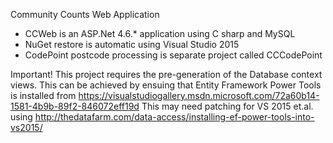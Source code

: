 Community Counts Web Application
*  CCWeb is an ASP.Net 4.6.* application using C sharp and MySQL
*  NuGet restore is automatic using Visual Studio 2015
*  CodePoint postcode processing is separate project called CCCodePoint

Important!
This project requires the pre-generation of the Database context views. This can be achieved by ensuing that Entity Framework Power Tools is installed
from https://visualstudiogallery.msdn.microsoft.com/72a60b14-1581-4b9b-89f2-846072eff19d
This may need patching for VS 2015 et.al. using http://thedatafarm.com/data-access/installing-ef-power-tools-into-vs2015/